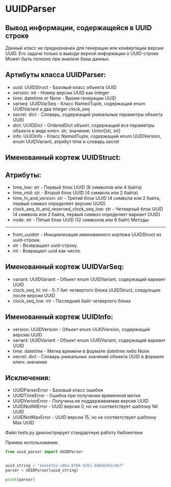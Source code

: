 # UUIDParser
## Вывод информации, содержащейся в UUID строке

Данный класс не предназначен для генерации или конвертации версии UUID. Его задача только в выводе верной информации о UUID-строке
Может быть полезно при анализе базы данных.

Артибуты класса UUIDParser:
---------------------------
- uuid: UUIDStruct       - Базовый класс объекта UUID
- version: int           - Номер версии UUID как Integer
- time: datetime or None - Время генерации UUID
- varseq: UUIDVarSeq     - Класс NamedTuple, содержащий enum UUIDVariant и два Integer clock_seq
- secret: dict           - Словарь, содержащий уникальные параметры объекта UUID
- dict: UUIDDict         - OrderedDict объект, содержащий все параметры объекта в виде ключ: str, значение: Union[str, int]
- info: UUIDInfo         - Класс NamedTuple, содержащий enum UUIDVersion, enum UUIDVariant, атрибут time и словарь secret

Именованный кортеж UUIDStruct:
------------------------------
Атрибуты:
---------
- time_low: str                                - Первый блок UUID (8 символов или 4 байта)
- time_mid: str                                - Второй блок UUID (4 символа или 2 байта)
- time_hi_and_version: str                     - Третий блок UUID (4 символа или 2 байта, первый символ определяет версию UUID)
- clock_seq_hi_and_reserved_clock_seq_low: str - Четвертый блок UUID (4 символа или 2 байта, первый символ определяет вариант UUID)
- node: str                                    - Пятый блок UUID (12 символов или 6 байт)
Методы:
-------
- from_uuidstr - Инициализация именованного кортежа UUIDStruct из uuid-строки.
- str          - Возвращает uuid-строку.
- int          - Вовращает uuid как число.

Именованный кортеж UUIDVarSeq:
------------------------------
- variant: UUIDVariant - Объект enum UUIDVariant, содержащий вариант UUID
- clock_seq_hi: int    - 5-7 бит четвертого блока UUIDStruct, следующие после версии UUID
- clock_seq_low: int   - Последний байт четвертого блока

Именованный кортеж UUIDInfo:
----------------------------
- version: UUIDVersion - Объект enum UUIDVersion, содержащий версию UUID
- variant: UUIDVariant - Объект enum UUIDVariant, содержащий вариант UUID
- time: datetime       - Метка времени в формате datetime либо None
- secret: dict         - Словарь уникальных значений объекта UUID в формате ключ: значение

Исключения:
-----------
- UUIDParserError - Базовый класс ошибки
- UUIDTimeError   - Ошибка при получении временной метки
- UUIDVerionError - Получена не поддерживаемая версия UUID
- UUIDNotNilError - UUID версии 0, но не соответствует шаблону Nil UUID
- UUIDNotMaxError - UUID версии 15, но не соответствует шаблону Max UUID

Файл tests.py демонстрирует стандартную работу библиотеки

Пример использования:

```python
from uuid_parser import UUIDParser


uuid_string = "1eee415a-c0ba-6f04-b251-8d0ab452cbb7"
parser = UUIDParser(uuid_string)

print(parser)
```
